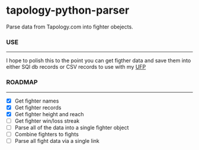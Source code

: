 # tapology-python-parser
Parse data from Tapology.com into fighter obejects.

### USE
___
I hope to polish this to the point you can get figther data and save them into either SQl db records or CSV records to use with my [UFP](https://github.com/angel-721/UFP)

### ROADMAP
___
 * [x] Get fighter names
 * [x] Get fighter records
 * [x] Get fighter height and reach
 * [ ] Get fighter win/loss streak
 * [ ] Parse all of the data into a single fighter object
 * [ ] Combine fighters to fights
 * [ ] Parse all fight data via a single link

